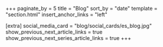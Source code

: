 +++
paginate_by = 5
title = "Blog"
sort_by = "date"
template = "section.html"
insert_anchor_links = "left"

[extra]
social_media_card = "blog/social_cards/es_blog.jpg"
show_previous_next_article_links = true
show_previous_next_series_article_links = true
+++

